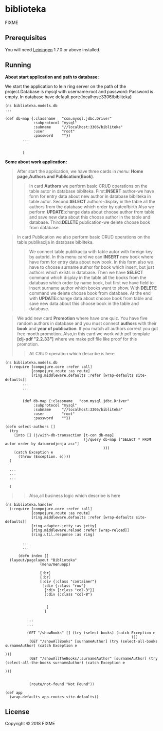 # biblioteka

FIXME

## Prerequisites

You will need [Leiningen][1] 1.7.0 or above installed.

[1]: https://github.com/technomancy/leiningen

## Running


**About start application and path to database:**

We start the application to lein ring server on the path of the project.Database is mysql with username:root
and password:
Password is empty.
In database have default port:(localhost:3306/bibliteka)



```
(ns biblioteka.models.db
...

(def db-map {:classname   "com.mysql.jdbc.Driver"
             :subprotocol "mysql"
             :subname     "//localhost:3306/bibliteka"
             :user        "root"
             :password    ""})	     
	    ...  
	    
	    
	    )

```


**Some about work application:**


>After start the application, we have three cards in *menu:* **Home page,Authors and Publication(Book)**.
>>In card **Authors** we perform basic CRUD operations on the table autor in database bibliteka.
First:**INSERT** author-we have form for entry data about new author in database bibliteka in table autor.
Second:**SELECT** authors-display in the table all the authors from the database which order by dateofbirth
Also we perform **UPDATE**:change data about choose author from table and save new data about this choose author in the table and database.
Third:**DELETE** publication-we delete choose book from database.

>In card Publication we also perform basic CRUD operations on the table publikacija in database bibliteka.
>>We connect table publikacija with table autor with foreign key by autorid.
In this menu card we can **INSERT** new book where have form for entry data about new book. In this form also we have to choose surname author for book which insert, but just authors which exists in database. Then we have **SELECT** command which display in the table all the books from the database which order by name book, but first we have field to insert surname author which books want to show.
With **DELETE** command we delete choose book from database. At the end with **UPDATE**:change data about choose book from table and save new data about this choose book in the table and database.

>We add new card **Promotion** where have one quiz. You have five random authors in database and you must connect **authors** with their **book** and **year of publication**. If you match all authors correct you got free month promotion.
Also,in this card we work with pdf template **[clj-pdf "2.2.33"]** where we make pdf file like proof for this promotion.
>>All CRUD operation which describe is here

>
```
(ns biblioteka.models.db
  (:require [compojure.core :refer :all]
            [compojure.route :as route]
            [ring.middleware.defaults :refer [wrap-defaults site-defaults]]
	    ...
	    ...
	    
	    
	    (def db-map {:classname   "com.mysql.jdbc.Driver"
             :subprotocol "mysql"
             :subname     "//localhost:3306/bibliteka"
             :user        "root"
             :password    ""})

(defn select-authors []
  (try
    (into [] (j/with-db-transaction [t-con db-map]
                                    (j/query db-map ["SELECT * FROM autor order by datumrodjenja asc"]
                                             )))
    (catch Exception e
      (throw (Exception. e))))
  )
  
  ...
  ...
  ...
  
  )
```

>>Also,all business logic which describe is here

>

```
(ns biblioteka.handler
  (:require [compojure.core :refer :all]
            [compojure.route :as route]
            [ring.middleware.defaults :refer [wrap-defaults site-defaults]]
            [ring.adapter.jetty :as jetty]
            [ring.middleware.reload :refer [wrap-reload]]
            [ring.util.response :as ring]
	    
	    ...
	    ...
	    
	  (defn index []
  (layout/pagelayout "Biblioteka"
                (menu/menuapp)

                [:br]
                [:br]
                [:div {:class "container"}
                 [:div {:class "row"}
                  [:div {:class "col-3"}]
                  [:div {:class "col-8"}


                   ]
                  ]
		  
		  ...
		  ...
		  
		  (GET "/showBooks" [] (try (select-books) (catch Exception e
                                                          )))
           (GET "/showAllBooks" [surnameAuthor] (try (select-all-books surnameAuthor) (catch Exception e
                                                                             )))
           (GET "/showAllTheBooks/:surnameAuthor" [surnameAuthor] (try (select-all-the-books surnameAuthor) (catch Exception e
                                                                                         )))


           (route/not-found "Not Found"))

(def app
  (wrap-defaults app-routes site-defaults))
```


		 



## License

Copyright © 2018 FIXME

